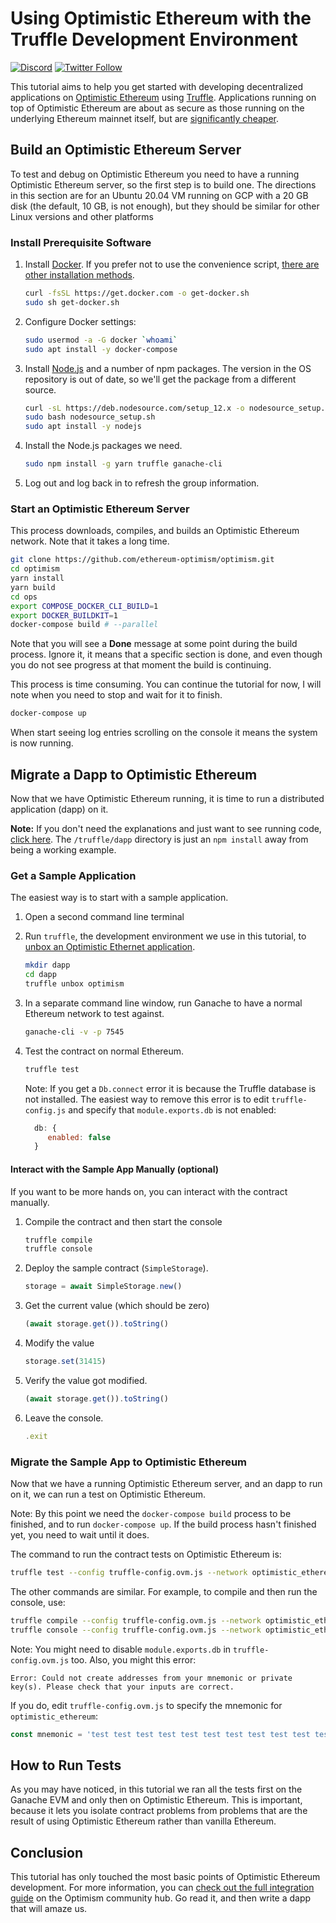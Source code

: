 # Using Optimistic Ethereum with the Truffle Development Environment

[![Discord](https://img.shields.io/discord/667044843901681675.svg?color=768AD4&label=discord&logo=https%3A%2F%2Fdiscordapp.com%2Fassets%2F8c9701b98ad4372b58f13fd9f65f966e.svg)](https://discord.com/channels/667044843901681675)
[![Twitter Follow](https://img.shields.io/twitter/follow/optimismPBC.svg?label=optimismPBC&style=social)](https://twitter.com/optimismPBC)

This tutorial aims to help you get started with developing decentralized applications on [Optimistic Ethereum](https://optimism.io/) using 
[Truffle](https://github.com/ethereum-optimism/optimism-tutorial.git). Applications 
running on top of Optimistic Ethereum are about as secure as those running on the underlying 
Ethereum mainnet itself, but are
[significantly cheaper](https://optimism.io/gas-comparison).


## Build an Optimistic Ethereum Server

To test and debug on Optimistic Ethereum you need to have a running Optimistic Ethereum server, so the first step is to build one. The directions 
in this section are 
for an Ubuntu 20.04 VM running on GCP with a 20 GB disk (the default, 10 GB, is not enough), but they should be 
similar for other Linux 
versions and other platforms

### Install Prerequisite Software

1. Install [Docker](https://www.docker.com/). If you prefer not to use the convenience script, 
   [there are other installation methods](https://docs.docker.com/engine/install/ubuntu).

   ```sh
   curl -fsSL https://get.docker.com -o get-docker.sh
   sudo sh get-docker.sh
   ```

2. Configure Docker settings:

   ```sh
   sudo usermod -a -G docker `whoami`
   sudo apt install -y docker-compose
    ```

3. Install [Node.js](https://nodejs.org/en/) and a number of npm packages. The version in the OS repository is 
   out of date, so we'll get the package from a different source.

   ```sh
   curl -sL https://deb.nodesource.com/setup_12.x -o nodesource_setup.sh
   sudo bash nodesource_setup.sh
   sudo apt install -y nodejs
   ```
   
4. Install the Node.js packages we need.

   ```sh   
   sudo npm install -g yarn truffle ganache-cli
   ```
   
5. Log out and log back in to refresh the group information.


### Start an Optimistic Ethereum Server

This process downloads, compiles, and builds an Optimistic Ethereum network. Note that it takes a long time.

```sh
git clone https://github.com/ethereum-optimism/optimism.git
cd optimism
yarn install
yarn build
cd ops
export COMPOSE_DOCKER_CLI_BUILD=1
export DOCKER_BUILDKIT=1
docker-compose build # --parallel
```

Note that you will see a **Done** message at some point during the build process. Ignore it,
it means that a specific section is done, and even though you do not see progress at that 
moment the build is continuing.

This process is time consuming. You can continue the tutorial for now, I will note when you
need to stop and wait for it to finish.

```sh
docker-compose up
```

When start seeing log entries scrolling on the console it means the system is now running. 


## Migrate a Dapp to Optimistic Ethereum

Now that we have Optimistic Ethereum running, it is time to run a distributed application (dapp) on it.

**Note:** If you don't need the explanations and just want to see running code, 
[click here](https://github.com/ethereum-optimism/optimism-tutorial/). The 
`/truffle/dapp` directory
is just an `npm install` away from being a working example.

### Get a Sample Application

The easiest way is to start with a sample application. 

1. Open a second command line terminal
2. Run `truffle`, the development environment we use in this tutorial, to 
   [unbox an Optimistic Ethernet application](https://www.trufflesuite.com/boxes/optimism).
   ```sh
   mkdir dapp
   cd dapp
   truffle unbox optimism
   ```
3. In a separate command line window, run Ganache to have a normal Ethereum network to test against.
   ```sh
   ganache-cli -v -p 7545
   ```
4. Test the contract on normal Ethereum.
   ```sh
   truffle test
   ```
   
   Note: If you get a `Db.connect` error it is because the Truffle database is not installed. The easiest way to remove this error is to
   edit `truffle-config.js` and specify that `module.exports.db` is not enabled:
   ```javascript
     db: {
        enabled: false
     }
   ```

   
#### Interact with the Sample App Manually (optional)   
   
If you want to be more hands on, you can interact with the contract manually.

1. Compile the contract and then start the console
   ```sh
   truffle compile
   truffle console
   ```
2. Deploy the sample contract (`SimpleStorage`).
   ```javascript
   storage = await SimpleStorage.new()
   ```
3. Get the current value (which should be zero)
   ```javascript
   (await storage.get()).toString()
   ```
4. Modify the value
   ```javascript
   storage.set(31415)
   ```
5. Verify the value got modified.
   ```javascript
   (await storage.get()).toString()
   ```
6. Leave the console.
   ```javascript
   .exit
   ```


### Migrate the Sample App to Optimistic Ethereum

Now that we have a running Optimistic Ethereum server, and an dapp to run on it, we can run a test on 
Optimistic Ethereum. 

Note: By this point we need the `docker-compose build` process to be finished, and to run `docker-compose up`.
If the build process hasn't finished yet, you need to wait until it does.

The command to run the contract tests on Optimistic Ethereum is:

```sh
truffle test --config truffle-config.ovm.js --network optimistic_ethereum
```

The other commands are similar. For example, to compile and then run the console, use:

```sh
truffle compile --config truffle-config.ovm.js --network optimistic_ethereum
truffle console --config truffle-config.ovm.js --network optimistic_ethereum
```

Note: You might need to disable `module.exports.db` in `truffle-config.ovm.js` too. Also, you might this error:

```
Error: Could not create addresses from your mnemonic or private key(s). Please check that your inputs are correct.
```

If you do, edit `truffle-config.ovm.js` to specify the mnemonic for `optimistic_ethereum`: 

```javascript
const mnemonic = 'test test test test test test test test test test test junk' // process.env["MNEMONIC"];
```

## How to Run Tests

As you may have noticed, in this tutorial we ran all the tests first on the Ganache EVM and only then on Optimistic Ethereum. This is
important, because it lets you isolate contract problems from problems that are the result of using Optimistic Ethereum rather than 
vanilla Ethereum.


## Conclusion

This tutorial has only touched the most basic points of Optimistic Ethereum development. For more information, you can 
[check out the full integration guide](https://community.optimism.io/docs/developers/integration.html) on the Optimism community hub.
Go read it, and then write a dapp that will amaze us.
